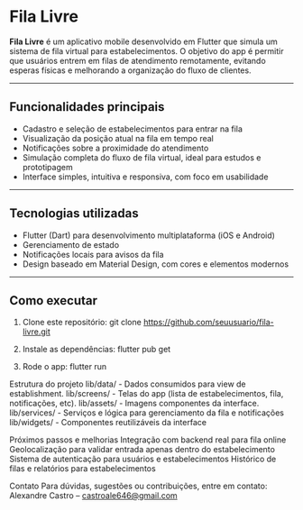 # Fila Livre

**Fila Livre** é um aplicativo mobile desenvolvido em Flutter que simula um sistema de fila virtual para estabelecimentos. O objetivo do app é permitir que usuários entrem em filas de atendimento remotamente, evitando esperas físicas e melhorando a organização do fluxo de clientes.

---

## Funcionalidades principais

- Cadastro e seleção de estabelecimentos para entrar na fila
- Visualização da posição atual na fila em tempo real
- Notificações sobre a proximidade do atendimento
- Simulação completa do fluxo de fila virtual, ideal para estudos e prototipagem
- Interface simples, intuitiva e responsiva, com foco em usabilidade

---

## Tecnologias utilizadas

- Flutter (Dart) para desenvolvimento multiplataforma (iOS e Android)
- Gerenciamento de estado
- Notificações locais para avisos da fila
- Design baseado em Material Design, com cores e elementos modernos

---

## Como executar

1. Clone este repositório:
   git clone https://github.com/seuusuario/fila-livre.git

2. Instale as dependências:
flutter pub get

3. Rode o app:
flutter run

Estrutura do projeto
lib/data/ - Dados consumidos para view de establishment.
lib/screens/ - Telas do app (lista de estabelecimentos, fila, notificações, etc).
lib/assets/ - Imagens componentes da interface.
lib/services/ - Serviços e lógica para gerenciamento da fila e notificações
lib/widgets/ - Componentes reutilizáveis da interface

Próximos passos e melhorias
Integração com backend real para fila online
Geolocalização para validar entrada apenas dentro do estabelecimento
Sistema de autenticação para usuários e estabelecimentos
Histórico de filas e relatórios para estabelecimentos

Contato
Para dúvidas, sugestões ou contribuições, entre em contato:
Alexandre Castro – castroale646@gmail.com

